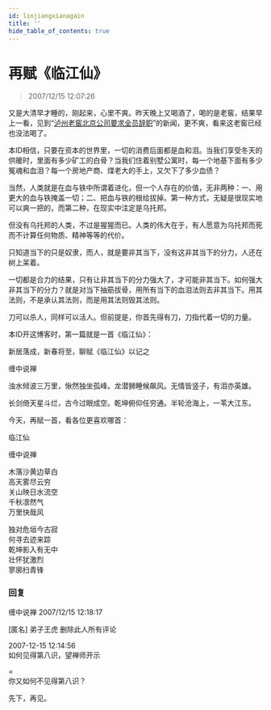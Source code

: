 ```yaml
---
id: linjiangxianagain
title: ''
hide_table_of_contents: true
---
```


# 再赋《临江仙》

> 2007/12/15 12:07:26

<div style={{fontSize: '18px', textAlign: 'left', lineHeight: '180%'}}>

又是大清早才睡的，刚起来，心里不爽。昨天晚上又喝酒了，喝的是老窖，结果早上一看，见到“[泸州老窖北京公司要求全员辞职](../references/luzhouoldcellar)”的新闻，更不爽，看来这老窖已经也没法喝了。
 
本ID相信，只要在资本的世界里，一切的消费后面都是血和泪。当我们享受冬天的供暖时，里面有多少矿工的白骨？当我们住着别墅公寓时，每一个地基下面有多少冤魂和血泪？每一个房地产商、煤老大的手上，又欠下了多少血债？
 
当然，人类就是在血与铁中所谓着进化，但一个人存在的价值，无非两种：一、用更大的血与铁掩盖一切；二、把血与铁的根给拔掉。第一种方式，无疑是很现实地可以爽一把的，而第二种，在现实中注定是乌托邦。
 
但没有乌托邦的人类，不过是猩猩而已。人类的伟大在于，有人愿意为乌托邦而死而不计算任何物质、精神等等的代价。
 
只知道当下的只是奴隶，而人，就是要非其当下，没有这非其当下的分力，人还在树上呆着。
 
一切都是合力的结果，只有让非其当下的分力强大了，才可能非其当下。如何强大非其当下的分力？就是对当下抽筋拔骨，用所有当下的血泪法则去非其当下。用其法则，不是承认其法则，而是用其法则毁其法则。
 
刀可以杀人，同样可以活人。但前提是，你首先得有刀，刀指代着一切的力量。
 
本ID开这博客时，第一篇就是一首《临江仙》：
</div>

<div style={{fontSize: '18px', textAlign: 'center', fontWeight: 'normal', lineHeight: '180%'}}>

新居落成，新春将至，聊赋《临江仙》以记之
 
缠中说禅
 
浊水倾波三万里，愀然独坐孤峰。龙潜狮睡候飙风。无情皆竖子，有泪亦英雄。
 
长剑倚天星斗烂，古今过眼成空。乾坤俯仰任穷通。半轮沧海上，一苇大江东。
</div>
 
<div style={{fontSize: '18px', textAlign: 'left', lineHeight: '250%'}}> 

今天，再赋一首，看各位更喜欢哪首：
</div>

<div style={{color:'#FF0000', fontSize: '56px', fontWeight: 'bold', textAlign: 'center', lineHeight: '150%'}}>

临江仙
</div>

<div style={{color:'#FF0000', fontSize: '32px', fontWeight: 'bold', textAlign: 'center', lineHeight: '180%'}}>

缠中说禅
</div>

<div style={{color:'#FF0000', fontSize: '32px', fontWeight: 'bold', textAlign: 'center', lineHeight: '150%'}}>

木落沙黄边草白<br/>
高天雾尽云穷<br/>
关山映日水流空<br/>
千秋凛然气<br/>
万里快哉风
 
独对危垣今古寂<br/>
何寻去迹来踪<br/>
乾坤影入有无中<br/>
壮怀犹激烈<br/>
寥廓扫青锋
</div>

### 回复

<div class='blog-comment'>
<span class='blog-comment-chan'>缠中说禅</span> 2007/12/15 12:18:17<br/>

[匿名] 弟子王虎 删除此人所有评论 
  
2007-12-15 12:14:56 <br/>
如何见得第八识，望禅师开示

=<br/>
你又如何不见得第八识？

先下，再见。
</div>